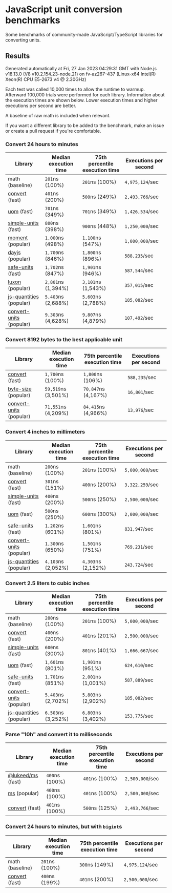# JavaScript unit conversion benchmarks

Some benchmarks of community-made JavaScript/TypeScript libraries for converting units.

## Results

<!-- beginblock(results) -->

Generated automatically at Fri, 27 Jan 2023 04:29:31 GMT with Node.js v18.13.0 (V8 v10.2.154.23-node.21) on fv-az267-437 (Linux-x64 Intel(R) Xeon(R) CPU E5-2673 v4 @ 2.30GHz)

Each test was called 10,000 times to allow the runtime to warmup.
Afterward 100,000 trials were performed for each library.
Information about the execution times are shown below.
Lower execution times and higher executions per second are better.

A baseline of raw math is included when relevant.

If you want a different library to be added to the benchmark, make an issue or create a pull request if you're comfortable.

### Convert 24 hours to minutes

| Library                                                            | Median execution time | 75th percentile execution time | Executions per second |
| ------------------------------------------------------------------ | --------------------- | ------------------------------ | --------------------- |
| math (baseline)                                                    | `201`ns (100%)        | `201`ns (100%)                 | `4,975,124`/sec       |
| [convert](https://npmjs.com/package/convert) (fast)                | `401`ns (200%)        | `500`ns (249%)                 | `2,493,766`/sec       |
| [uom](https://npmjs.com/package/uom) (fast)                        | `701`ns (349%)        | `701`ns (349%)                 | `1,426,534`/sec       |
| [simple-units](https://npmjs.com/package/simple-units) (fast)      | `800`ns (398%)        | `900`ns (448%)                 | `1,250,000`/sec       |
| [moment](https://npmjs.com/package/moment) (popular)               | `1,000`ns (498%)      | `1,100`ns (547%)               | `1,000,000`/sec       |
| [dayjs](https://npmjs.com/package/dayjs) (popular)                 | `1,700`ns (846%)      | `1,800`ns (896%)               | `588,235`/sec         |
| [safe-units](https://npmjs.com/package/safe-units) (fast)          | `1,702`ns (847%)      | `1,901`ns (946%)               | `587,544`/sec         |
| [luxon](https://npmjs.com/package/luxon) (popular)                 | `2,801`ns (1,394%)    | `3,101`ns (1,543%)             | `357,015`/sec         |
| [js-quantities](https://npmjs.com/package/js-quantities) (popular) | `5,403`ns (2,688%)    | `5,603`ns (2,788%)             | `185,082`/sec         |
| [convert-units](https://npmjs.com/package/convert-units) (popular) | `9,303`ns (4,628%)    | `9,807`ns (4,879%)             | `107,492`/sec         |

### Convert 8192 bytes to the best applicable unit

| Library                                                            | Median execution time | 75th percentile execution time | Executions per second |
| ------------------------------------------------------------------ | --------------------- | ------------------------------ | --------------------- |
| [convert](https://npmjs.com/package/convert) (fast)                | `1,700`ns (100%)      | `1,800`ns (106%)               | `588,235`/sec         |
| [byte-size](https://npmjs.com/package/byte-size) (popular)         | `59,519`ns (3,501%)   | `70,847`ns (4,167%)            | `16,801`/sec          |
| [convert-units](https://npmjs.com/package/convert-units) (popular) | `71,551`ns (4,209%)   | `84,415`ns (4,966%)            | `13,976`/sec          |

### Convert 4 inches to millimeters

| Library                                                            | Median execution time | 75th percentile execution time | Executions per second |
| ------------------------------------------------------------------ | --------------------- | ------------------------------ | --------------------- |
| math (baseline)                                                    | `200`ns (100%)        | `201`ns (100%)                 | `5,000,000`/sec       |
| [convert](https://npmjs.com/package/convert) (fast)                | `301`ns (151%)        | `400`ns (200%)                 | `3,322,259`/sec       |
| [simple-units](https://npmjs.com/package/simple-units) (fast)      | `400`ns (200%)        | `500`ns (250%)                 | `2,500,000`/sec       |
| [uom](https://npmjs.com/package/uom) (fast)                        | `500`ns (250%)        | `600`ns (300%)                 | `2,000,000`/sec       |
| [safe-units](https://npmjs.com/package/safe-units) (fast)          | `1,202`ns (601%)      | `1,601`ns (801%)               | `831,947`/sec         |
| [convert-units](https://npmjs.com/package/convert-units) (popular) | `1,300`ns (650%)      | `1,501`ns (751%)               | `769,231`/sec         |
| [js-quantities](https://npmjs.com/package/js-quantities) (popular) | `4,103`ns (2,052%)    | `4,303`ns (2,152%)             | `243,724`/sec         |

### Convert 2.5 liters to cubic inches

| Library                                                            | Median execution time | 75th percentile execution time | Executions per second |
| ------------------------------------------------------------------ | --------------------- | ------------------------------ | --------------------- |
| math (baseline)                                                    | `200`ns (100%)        | `201`ns (100%)                 | `5,000,000`/sec       |
| [convert](https://npmjs.com/package/convert) (fast)                | `400`ns (200%)        | `401`ns (201%)                 | `2,500,000`/sec       |
| [simple-units](https://npmjs.com/package/simple-units) (fast)      | `600`ns (300%)        | `801`ns (401%)                 | `1,666,667`/sec       |
| [uom](https://npmjs.com/package/uom) (fast)                        | `1,601`ns (801%)      | `1,901`ns (951%)               | `624,610`/sec         |
| [safe-units](https://npmjs.com/package/safe-units) (fast)          | `1,701`ns (851%)      | `2,001`ns (1,001%)             | `587,889`/sec         |
| [convert-units](https://npmjs.com/package/convert-units) (popular) | `5,403`ns (2,702%)    | `5,803`ns (2,902%)             | `185,082`/sec         |
| [js-quantities](https://npmjs.com/package/js-quantities) (popular) | `6,503`ns (3,252%)    | `6,803`ns (3,402%)             | `153,775`/sec         |

### Parse "10h" and convert it to milliseconds

| Library                                                   | Median execution time | 75th percentile execution time | Executions per second |
| --------------------------------------------------------- | --------------------- | ------------------------------ | --------------------- |
| [@lukeed/ms](https://npmjs.com/package/@lukeed/ms) (fast) | `400`ns (100%)        | `401`ns (100%)                 | `2,500,000`/sec       |
| [ms](https://npmjs.com/package/ms) (popular)              | `400`ns (100%)        | `401`ns (100%)                 | `2,500,000`/sec       |
| [convert](https://npmjs.com/package/convert) (fast)       | `401`ns (100%)        | `500`ns (125%)                 | `2,493,766`/sec       |

### Convert 24 hours to minutes, but with `bigint`s

| Library                                             | Median execution time | 75th percentile execution time | Executions per second |
| --------------------------------------------------- | --------------------- | ------------------------------ | --------------------- |
| math (baseline)                                     | `201`ns (100%)        | `300`ns (149%)                 | `4,975,124`/sec       |
| [convert](https://npmjs.com/package/convert) (fast) | `400`ns (199%)        | `401`ns (200%)                 | `2,500,000`/sec       |

<!-- endblock(results) -->
